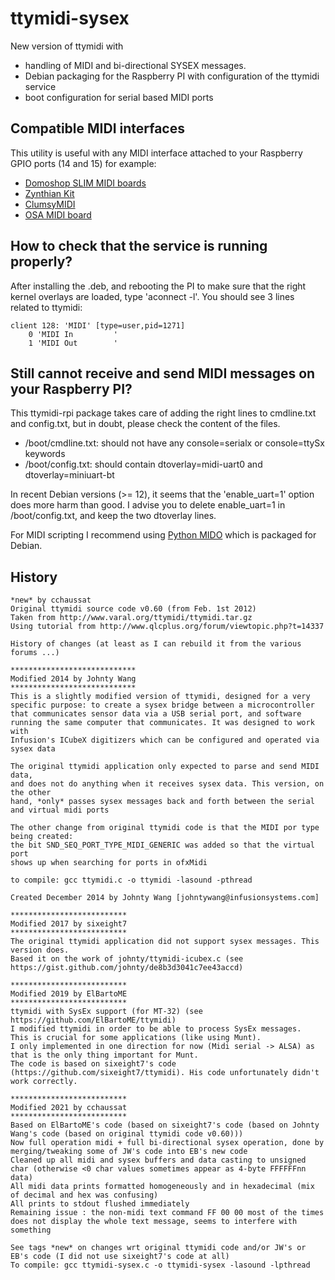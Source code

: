 # ttymidi-sysex
New version of ttymidi with 
 * handling of MIDI and bi-directional SYSEX messages.
 * Debian packaging for the Raspberry PI with configuration of the ttymidi service 
 * boot configuration for serial based MIDI ports

## Compatible MIDI interfaces
This utility is useful with any MIDI interface attached to your Raspberry GPIO ports (14 and 15) for example:
 * [Domoshop SLIM MIDI boards](https://domoshop.eu/collections/music/raspberry)
 * [Zynthian Kit](https://zynthian.org/#hardware)
 * [ClumsyMIDI](https://github.com/gmcn42/clumsyMIDI/)
 * [OSA MIDI board](https://www.osaelectronics.com/product/midi-board-for-raspberry-pi/)

## How to check that the service is running properly?
After installing the .deb, and rebooting the PI to make sure that the right kernel overlays are loaded, type 'aconnect -l'.
You should see 3 lines related to ttymidi:

```
client 128: 'MIDI' [type=user,pid=1271]
    0 'MIDI In         '
    1 'MIDI Out        '
```

## Still cannot receive and send MIDI messages on your Raspberry PI?

This ttymidi-rpi package takes care of adding the right lines to cmdline.txt and config.txt, but in doubt, please check the content of the files.

   * /boot/cmdline.txt: should not have any console=serialx or console=ttySx keywords
   * /boot/config.txt: should contain dtoverlay=midi-uart0 and dtoverlay=miniuart-bt

In recent Debian versions (>= 12), it seems that the 'enable_uart=1' option does more harm than good. I advise you to delete enable_uart=1 in /boot/config.txt, and keep the two dtoverlay lines.

For MIDI scripting I recommend using [Python MIDO](https://mido.readthedocs.io/en/stable/) which is packaged for Debian.

## History

	*new* by cchaussat
	Original ttymidi source code v0.60 (from Feb. 1st 2012)
	Taken from http://www.varal.org/ttymidi/ttymidi.tar.gz
	Using tutorial from http://www.qlcplus.org/forum/viewtopic.php?t=14337

	History of changes (at least as I can rebuild it from the various forums ...)

	****************************
	Modified 2014 by Johnty Wang
	****************************
	This is a slightly modified version of ttymidi, designed for a very
	specific purpose: to create a sysex bridge between a microcontroller
	that communicates sensor data via a USB serial port, and software
	running the same computer that communicates. It was designed to work with
	Infusion's ICubeX digitizers which can be configured and operated via sysex data

	The original ttymidi application only expected to parse and send MIDI data,
	and does not do anything when it receives sysex data. This version, on the other
	hand, *only* passes sysex messages back and forth between the serial and virtual midi ports

	The other change from original ttymidi code is that the MIDI por type being created:
	the bit SND_SEQ_PORT_TYPE_MIDI_GENERIC was added so that the virtual port
	shows up when searching for ports in ofxMidi

	to compile: gcc ttymidi.c -o ttymidi -lasound -pthread

	Created December 2014 by Johnty Wang [johntywang@infusionsystems.com]

	**************************
	Modified 2017 by sixeight7
	**************************
	The original ttymidi application did not support sysex messages. This version does.
	Based it on the work of johnty/ttymidi-icubex.c (see https://gist.github.com/johnty/de8b3d3041c7ee43accd)

	**************************
	Modified 2019 by ElBartoME
	**************************
	ttymidi with SysEx support (for MT-32) (see https://github.com/ElBartoME/ttymidi)
	I modified ttymidi in order to be able to process SysEx messages.
	This is crucial for some applications (like using Munt).
	I only implemented in one direction for now (Midi serial -> ALSA) as that is the only thing important for Munt.
	The code is based on sixeight7's code (https://github.com/sixeight7/ttymidi). His code unfortunately didn't work correctly.

	**************************
	Modified 2021 by cchaussat
	**************************
	Based on ElBartoME's code (based on sixeight7's code (based on Johnty Wang's code (based on original ttymidi code v0.60)))
	Now full operation midi + full bi-directional sysex operation, done by merging/tweaking some of JW's code into EB's new code
	Cleaned up all midi and sysex buffers and data casting to unsigned char (otherwise <0 char values sometimes appear as 4-byte FFFFFFnn data)
	All midi data prints formatted homogeneously and in hexadecimal (mix of decimal and hex was confusing)
	All prints to stdout flushed immediately
	Remaining issue : the non-midi text command FF 00 00 most of the times does not display the whole text message, seems to interfere with something

	See tags *new* on changes wrt original ttymidi code and/or JW's or EB's code (I did not use sixeight7's code at all)
	To compile: gcc ttymidi-sysex.c -o ttymidi-sysex -lasound -lpthread

